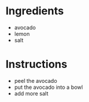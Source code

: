 # Ingredients
- avocado
- lemon
- salt
# Instructions
- peel the avocado
- put the avocado into a bowl
- add more salt
